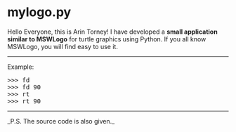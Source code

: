 # mylogo.py
Hello Everyone, this is Arin Torney! I have developed a **small application similar to MSWLogo** for turtle graphics using Python. If you all know MSWLogo, you will find easy to use it.
<hr>
Example:
<pre>
>>> fd
>>> fd 90
>>> rt
>>> rt 90
</pre>
<hr>
_P.S. The source code is also given._
